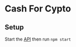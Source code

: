# Cash For Cypto

## Setup
Start the [API](https://github.com/michaelplazek/cash-for-crypto-api)
then run `npm start`
